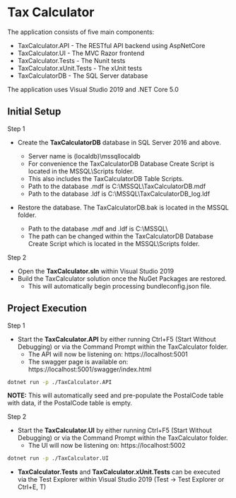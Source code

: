 # Tax Calculator

The application consists of five main components:

- TaxCalculator.API - The RESTful API backend using AspNetCore
- TaxCalculator.UI - The MVC Razor frontend
- TaxCalculator.Tests - The Nunit tests
- TaxCalculator.xUnit.Tests - The xUnit tests
- TaxCalculatorDB - The SQL Server database

The application uses Visual Studio 2019 and .NET Core 5.0

## Initial Setup

Step 1
- Create the **TaxCalculatorDB** database in SQL Server 2016 and above.
  - Server name is (localdb)\mssqllocaldb
  - For convenience the TaxCalculatorDB Database Create Script is located in the MSSQL\Scripts folder.
  - This also includes the TaxCalculatorDB Table Scripts.
  - Path to the database .mdf is C:\MSSQL\TaxCalculatorDB.mdf
  - Path to the database .ldf is C:\MSSQL\TaxCalculatorDB_log.ldf

- Restore the database. The TaxCalculatorDB.bak is located in the MSSQL folder.
  - Path to the database .mdf and .ldf is C:\MSSQL\
  - The path can be changed within the TaxCalculatorDB Database Create Script which is located in the MSSQL\Scripts folder.

Step 2
- Open the **TaxCalculator.sln** within Visual Studio 2019
- Build the TaxCalculator solution once the NuGet Packages are restored.
  - This will automatically begin processing bundleconfig.json file.

## Project Execution

Step 1
- Start the **TaxCalculator.API** by either running Ctrl+F5 (Start Without Debugging) or via the Command Prompt within the TaxCalculator folder.
  - The API will now be listening on: https://localhost:5001
  - The swagger page is available on: https://localhost:5001/swagger/index.html

```bash
dotnet run -p ./TaxCalculator.API
```
**NOTE:** This will automatically seed and pre-populate the PostalCode table with data, if the PostalCode table is empty. 

Step 2
- Start the **TaxCalculator.UI** by either running Ctrl+F5 (Start Without Debugging) or via the Command Prompt within the TaxCalculator folder.
  - The UI will now be listening on: https://localhost:5002
  
```bash
dotnet run -p ./TaxCalculator.UI
```

- **TaxCalculator.Tests** and **TaxCalculator.xUnit.Tests** can be executed via the Test Explorer within Visual Studio 2019 (Test -> Test Explorer or Ctrl+E, T)
